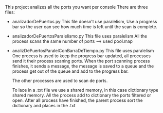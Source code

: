 This project analizes all the ports you want per console
There are three files:
  - analizadorDePuertos.py
      This file doesn't use paralelism,
      Use a progress bar so the user can see how much time is left until the scan is complete.

  - analizadorDePuertosParalelismo.py
      This file uses paralelism
      All the process scans the same number of ports --> used pool.map
    
  - analizDePuertosParalelConBarraDeTiempo.py
      This file uses paralelism
      One process is used to keep the progress bar updated, all processes send it their process scaning ports. When the port scanning process finishes, it sends a message,
        the message is saved to a queue and the process get out of the queue and add to the progress bar.

      The other processes are used to scan de ports.

      To lace in a .txt file we use a shared memory, in this case dictionary type shared memory. All the process add to dictionary the ports filtered or open. After all process have
        finished, the parent process sort the dictionary and places in the .txt
